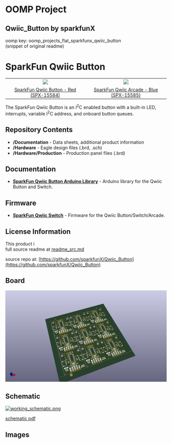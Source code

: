 # OOMP Project  
## Qwiic_Button  by sparkfunX  
  
oomp key: oomp_projects_flat_sparkfunx_qwiic_button  
(snippet of original readme)  
  
SparkFun Qwiic Button  
========================================  
<table class="table table-hover table-striped table-bordered">  
  <tr align="center">  
   <td><a href="https://www.sparkfun.com/products/15584"><img src="https://cdn.sparkfun.com//assets/parts/1/4/1/9/0/15584-Qwiic_Button_-_Red-01a.jpg"></a></td>  
   <td><a href="https://www.sparkfun.com/products/15585"><img src="https://cdn.sparkfun.com//assets/parts/1/4/1/9/1/15585-Qwiic_Button_-_Blue-02a.jpg"></a></td>  
  </tr>  
  <tr align="center">  
    <td><a href="https://www.sparkfun.com/products/15584">SparkFun Qwiic Button - Red (SPX-15584)</a></td>  
    <td><a href="https://www.sparkfun.com/products/15585">SparkFun Qwiic Arcade - Blue (SPX-15585)</a></td>  
  </tr>  
</table>  
  
The SparkFun Qwiic Button is an I<sup>2</sup>C enabled button with a built-in LED, interrupts, variable I<sup>2</sup>C address, and onboard button queues.  
  
Repository Contents  
-------------------  
  
* **/Documentation** - Data sheets, additional product information  
* **/Hardware** - Eagle design files (.brd, .sch)  
* **/Hardware/Production** - Production panel files (.brd)  
  
Documentation  
--------------  
* **[SparkFun Qwiic Button Arduino Library](https://github.com/sparkfun/SparkFun_Qwiic_Button_Arduino_Library)** - Arduino library for the Qwiic Button and Switch.  
  
Firmware  
--------------  
* **[SparkFun Qwiic Switch](https://github.com/sparkfunX/Qwiic_Switch)** - Firmware for the Qwiic Button/Switch/Arcade.  
  
License Information  
-------------------  
  
This product i  
  full source readme at [readme_src.md](readme_src.md)  
  
source repo at: [https://github.com/sparkfunX/Qwiic_Button](https://github.com/sparkfunX/Qwiic_Button)  
## Board  
  
[![working_3d.png](working_3d_600.png)](working_3d.png)  
## Schematic  
  
[![working_schematic.png](working_schematic_600.png)](working_schematic.png)  
  
[schematic pdf](working_schematic.pdf)  
## Images  
